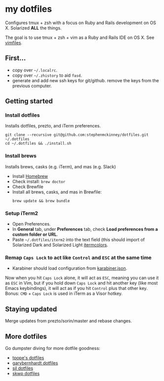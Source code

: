 # my dotfiles

Configures tmux + zsh with a focus on Ruby and Rails development
on OS X. Solarized **ALL** the things.

The goal is to use tmux + zsh + vim as a Ruby and Rails IDE on OS X. See
[vimfiles](https://github.com/stephenmckinney/vimfiles).

## First...

* copy over `~/.localrc`.
* copy over `~/.zhistory` to aid `fasd`.
* generate and add new ssh keys for git/github. remove the keys from the
  previous computer.

## Getting started

### Install dotfiles

Installs dotfiles, prezto, and iTerm preferences.

```shell
git clone --recursive git@github.com:stephenmckinney/dotfiles.git ~/.dotfiles
cd ~/.dotfiles && ./install.sh
```

### Install brews

Installs brews, casks (e.g. iTerm), and mas (e.g. Slack)

* Install [Homebrew](https://brew.sh/)
* Check install: `brew doctor`
* Check Brewfile
* Install all brews, casks, and mas in Brewfile:
  ```shell
  brew update && brew bundle
  ```

### Setup iTerm2

* Open Preferences.
* In **General** tab, under **Preferences** tab, check **Load preferences from a custom folder or URL**.
* Paste `~/.dotfiles/iterm2` into the text field (this should import
  of Solarized Dark and Solarized Light
  [itermcolors](https://iterm2colorschemes.com).

### Remap `Caps Lock` to act like `Control` and `ESC` at the same time

* Karabiner should load configuration from [karabiner.json](config/karabiner/karabiner.json).

Now when you hit `Caps Lock` alone, it will act as `ESC`, meaning you can
use it as `ESC` in Vim, but if you hold down `Caps Lock` and hit another
key (like most Emacs keybindings), it will act as if you hit `Control`
plus that other key. Bonus: `CMD` + `Caps Lock` is used in iTerm as a
Visor hotkey.

## Staying updated

Merge updates from prezto/sorin/master and rebase changes.

## More dotfiles

Go dumpster diving for more dotfile goodness:

* [tpope's dotfiles](https://github.com/tpope/tpope)
* [garybernhardt dotfiles](https://github.com/garybernhardt/dotfiles)
* [sjl dotfiles](https://github.com/sjl/dotfiles)
* [skwp dotfiles](https://github.com/skwp/dotfiles)
